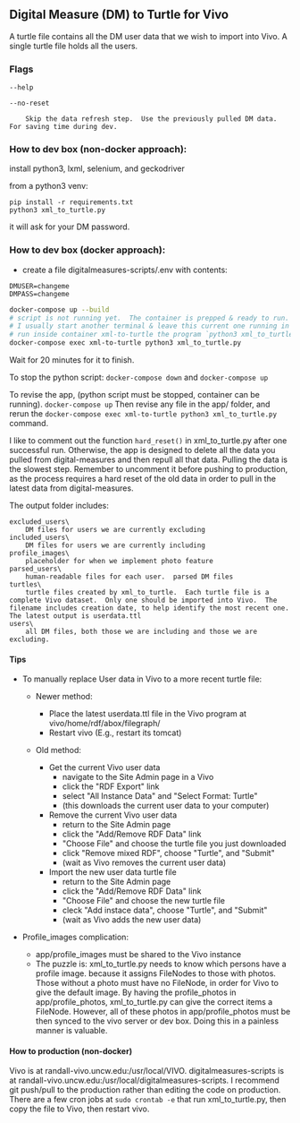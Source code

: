 ## Digital Measure (DM) to Turtle for Vivo

A turtle file contains all the DM user data that we wish to import into Vivo.  A single turtle file holds all the users.

### Flags

    --help

    --no-reset

        Skip the data refresh step.  Use the previously pulled DM data.  For saving time during dev.

### How to dev box (non-docker approach):

install python3, lxml, selenium, and geckodriver

from a python3 venv:
 
 ```
 pip install -r requirements.txt
 python3 xml_to_turtle.py
 ```

it will ask for your DM password.

### How to dev box (docker approach):

- create a file digitalmeasures-scripts/.env with contents:

```
DMUSER=changeme
DMPASS=changeme
```

```bash
docker-compose up --build
# script is not running yet.  The container is prepped & ready to run.
# I usually start another terminal & leave this current one running in the background.
# run inside container xml-to-turtle the program `python3 xml_to_turtle.py`: 
docker-compose exec xml-to-turtle python3 xml_to_turtle.py
```

Wait for 20 minutes for it to finish.

To stop the python script: `docker-compose down` and `docker-compose up`

To revise the app, (python script must be stopped, container can be running). `docker-compose up`  Then revise any file in the app/ folder, and rerun the `docker-compose exec xml-to-turtle python3 xml_to_turtle.py` command.

I like to comment out the function `hard_reset()` in xml_to_turtle.py after one successful run.  Otherwise, the app is designed to delete all the data you pulled from digital-measures and then repull all that data.  Pulling the data is the slowest step.  Remember to uncomment it before pushing to production, as the process requires a hard reset of the old data in order to pull in the latest data from digital-measures.


The output folder includes:

    excluded_users\
        DM files for users we are currently excluding
    included_users\
        DM files for users we are currently including
    profile_images\
        placeholder for when we implement photo feature
    parsed_users\
        human-readable files for each user.  parsed DM files
    turtles\
        turtle files created by xml_to_turtle.  Each turtle file is a complete Vivo dataset.  Only one should be imported into Vivo.  The filename includes creation date, to help identify the most recent one.  The latest output is userdata.ttl
    users\
        all DM files, both those we are including and those we are excluding.
    
#### Tips

- To manually replace User data in Vivo to a more recent turtle file:
    - Newer method:
        - Place the latest userdata.ttl file in the Vivo program at vivo/home/rdf/abox/filegraph/
        - Restart vivo (E.g., restart its tomcat)

    - Old method:
        - Get the current Vivo user data
            - navigate to the Site Admin page in a Vivo
            - click the "RDF Export" link
            - select "All Instance Data" and "Select Format: Turtle"
            - (this downloads the current user data to your computer)
        - Remove the current Vivo user data
            - return to the Site Admin page
            - click the "Add/Remove RDF Data" link
            - "Choose File" and choose the turtle file you just downloaded
            - click "Remove mixed RDF", choose "Turtle", and "Submit"
            - (wait as Vivo removes the current user data)
        - Import the new user data turtle file
            - return to the Site Admin page
            - click the "Add/Remove RDF Data" link
            - "Choose File" and choose the new turtle file
            - cleck "Add instace data", choose "Turtle", and "Submit"
            - (wait as Vivo adds the new user data)

- Profile_images complication:
    - app/profile_images must be shared to the Vivo instance
    - The puzzle is:
        xml_to_turtle.py needs to know which persons have a profile image.
        because it assigns FileNodes to those with photos.
        Those without a photo must have no FileNode, in order for Vivo to give the default image.
        By having the profile_photos in app/profile_photos, xml_to_turtle.py can give the correct items a FileNode.
        However, all of these photos in app/profile_photos must be then synced to the vivo server or dev box.
        Doing this in a painless manner is valuable.

#### How to production (non-docker)

Vivo is at randall-vivo.uncw.edu:/usr/local/VIVO.  digitalmeasures-scripts is at randall-vivo.uncw.edu:/usr/local/digitalmeasures-scripts.  I recommend git push/pull to the production rather than editing the code on production.
There are a few cron jobs at `sudo crontab -e` that run xml_to_turtle.py, then copy the file to Vivo, then restart vivo. 